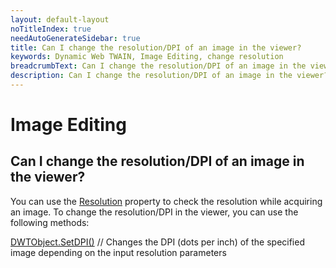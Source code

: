 ```yaml
---
layout: default-layout
noTitleIndex: true
needAutoGenerateSidebar: true
title: Can I change the resolution/DPI of an image in the viewer?
keywords: Dynamic Web TWAIN, Image Editing, change resolution
breadcrumbText: Can I change the resolution/DPI of an image in the viewer?
description: Can I change the resolution/DPI of an image in the viewer?
---
```


# Image Editing

## Can I change the resolution/DPI of an image in the viewer?

You can use the <a href="/web-twain/docs/info/api/WebTwain_Acquire.html#resolution" target="_blank">Resolution</a> property to check the resolution while acquiring an image. To change the resolution/DPI in the viewer, you can use the following methods:

<a href="/web-twain/docs/info/api/WebTwain_Edit.html#setdpi" target="_blank">DWTObject.SetDPI()</a> // Changes the DPI (dots per inch) of the specified image depending on the input resolution parameters
